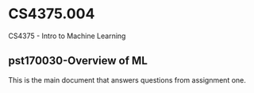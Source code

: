 # CS4375.004
 CS4375 - Intro to Machine Learning

## pst170030-Overview of ML
 This is the main document that answers questions from assignment one.